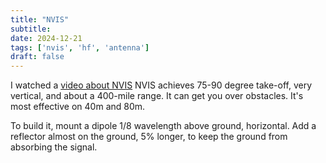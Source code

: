 ```yaml
---
title: "NVIS"
subtitle:
date: 2024-12-21
tags: ['nvis', 'hf', 'antenna']
draft: false
---
```


I watched a [video about NVIS](https://www.youtube.com/watch?v=-pV9031XgnU)
NVIS achieves 75-90 degree take-off, very vertical,
and about a 400-mile range.
It can get you over obstacles.
It's most effective on 40m and 80m.

To build it,
mount a dipole 1/8 wavelength above ground, horizontal.
Add a reflector almost on the ground, 5% longer,
to keep the ground from absorbing the signal.

<!--more-->
